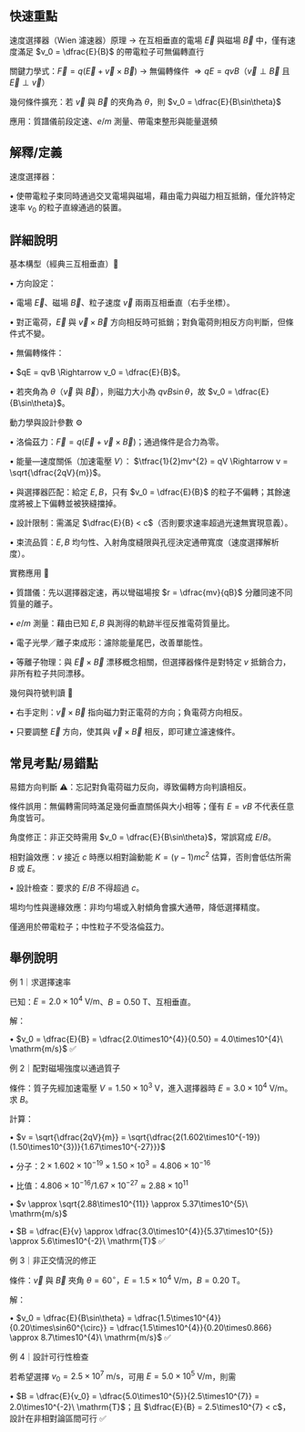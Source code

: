 ## 快速重點

速度選擇器（Wien 濾速器）原理 → 在互相垂直的電場 $\vec E$ 與磁場 $\vec B$ 中，僅有速度滿足 $v_0 = \dfrac{E}{B}$ 的帶電粒子可無偏轉直行

關鍵力學式：$\vec F = q\big(\vec E + \vec v \times \vec B\big)$ → 無偏轉條件 $\Rightarrow qE = qvB$（$\vec v \perp \vec B$ 且 $\vec E \perp \vec v$）

幾何條件擴充：若 $\vec v$ 與 $\vec B$ 的夾角為 $\theta$，則 $v_0 = \dfrac{E}{B\sin\theta}$

應用：質譜儀前段定速、$e/m$ 測量、帶電束整形與能量選頻


## 解釋/定義

速度選擇器：

• 使帶電粒子束同時通過交叉電場與磁場，藉由電力與磁力相互抵銷，僅允許特定速率 $v_0$ 的粒子直線通過的裝置。


## 詳細說明

基本構型（經典三互相垂直）🧭

• 方向設定：

• 電場 $\vec E$、磁場 $\vec B$、粒子速度 $\vec v$ 兩兩互相垂直（右手坐標）。

• 對正電荷，$\vec E$ 與 $\vec v \times \vec B$ 方向相反時可抵銷；對負電荷則相反方向判斷，但條件式不變。

• 無偏轉條件：

• $qE = qvB \Rightarrow v_0 = \dfrac{E}{B}$。

• 若夾角為 $\theta$（$\vec v$ 與 $\vec B$），則磁力大小為 $qvB\sin\theta$，故 $v_0 = \dfrac{E}{B\sin\theta}$。

動力學與設計參數 ⚙️

• 洛倫茲力：$\vec F = q(\vec E + \vec v \times \vec B)$；通過條件是合力為零。

• 能量—速度關係（加速電壓 $V$）： $\tfrac{1}{2}mv^{2} = qV \Rightarrow v = \sqrt{\dfrac{2qV}{m}}$。

• 與選擇器匹配：給定 $E,B$，只有 $v_0 = \dfrac{E}{B}$ 的粒子不偏轉；其餘速度將被上下偏轉並被狹縫擋掉。

• 設計限制：需滿足 $\dfrac{E}{B} < c$（否則要求速率超過光速無實現意義）。

• 束流品質：$E,B$ 均勻性、入射角度縫限與孔徑決定通帶寬度（速度選擇解析度）。

實務應用 🔬

• 質譜儀：先以選擇器定速，再以彎磁場按 $r = \dfrac{mv}{qB}$ 分離同速不同質量的離子。

• $e/m$ 測量：藉由已知 $E,B$ 與測得的軌跡半徑反推電荷質量比。

• 電子光學／離子束成形：濾除能量尾巴，改善單能性。

• 等離子物理：與 $\vec E \times \vec B$ 漂移概念相關，但選擇器條件是對特定 $v$ 抵銷合力，非所有粒子共同漂移。

幾何與符號判讀 🧠

• 右手定則：$\vec v \times \vec B$ 指向磁力對正電荷的方向；負電荷方向相反。

• 只要調整 $\vec E$ 方向，使其與 $\vec v \times \vec B$ 相反，即可建立濾速條件。


## 常見考點/易錯點

易錯方向判斷 ⚠️：忘記對負電荷磁力反向，導致偏轉方向判讀相反。

條件誤用：無偏轉需同時滿足幾何垂直關係與大小相等；僅有 $E = vB$ 不代表任意角度皆可。

角度修正：非正交時需用 $v_0 = \dfrac{E}{B\sin\theta}$，常誤寫成 $E/B$。

相對論效應：$v$ 接近 $c$ 時應以相對論動能 $K=(\gamma-1)mc^{2}$ 估算，否則會低估所需 $B$ 或 $E$。

• 設計檢查：要求的 $E/B$ 不得超過 $c$。

場均勻性與邊緣效應：非均勻場或入射傾角會擴大通帶，降低選擇精度。

僅適用於帶電粒子；中性粒子不受洛倫茲力。


## 舉例說明

例 1｜求選擇速率

已知：$E = 2.0\times10^{4}\ \mathrm{V/m}$、$B = 0.50\ \mathrm{T}$、互相垂直。

解：

• $v_0 = \dfrac{E}{B} = \dfrac{2.0\times10^{4}}{0.50} = 4.0\times10^{4}\ \mathrm{m/s}$ ✅

例 2｜配對磁場強度以通過質子

條件：質子先經加速電壓 $V = 1.50\times10^{3}\ \mathrm{V}$，進入選擇器時 $E = 3.0\times10^{4}\ \mathrm{V/m}$。求 $B$。

計算：

• $v = \sqrt{\dfrac{2qV}{m}} = \sqrt{\dfrac{2(1.602\times10^{-19})(1.50\times10^{3})}{1.67\times10^{-27}}}$

• 分子：$2 \times 1.602\times10^{-19} \times 1.50\times10^{3} = 4.806\times10^{-16}$

• 比值：$4.806\times10^{-16} / 1.67\times10^{-27} \approx 2.88\times10^{11}$

• $v \approx \sqrt{2.88\times10^{11}} \approx 5.37\times10^{5}\ \mathrm{m/s}$

• $B = \dfrac{E}{v} \approx \dfrac{3.0\times10^{4}}{5.37\times10^{5}} \approx 5.6\times10^{-2}\ \mathrm{T}$ ✅

例 3｜非正交情況的修正

條件：$\vec v$ 與 $\vec B$ 夾角 $\theta = 60^{\circ}$，$E = 1.5\times10^{4}\ \mathrm{V/m}$，$B = 0.20\ \mathrm{T}$。

解：

• $v_0 = \dfrac{E}{B\sin\theta} = \dfrac{1.5\times10^{4}}{0.20\times\sin60^{\circ}} = \dfrac{1.5\times10^{4}}{0.20\times0.866} \approx 8.7\times10^{4}\ \mathrm{m/s}$ ✅

例 4｜設計可行性檢查

若希望選擇 $v_0 = 2.5\times10^{7}\ \mathrm{m/s}$，可用 $E = 5.0\times10^{5}\ \mathrm{V/m}$，則需

• $B = \dfrac{E}{v_0} = \dfrac{5.0\times10^{5}}{2.5\times10^{7}} = 2.0\times10^{-2}\ \mathrm{T}$；且 $\dfrac{E}{B} = 2.5\times10^{7} < c$，設計在非相對論區間可行 ✅

